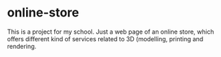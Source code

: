 # online-store
This is a project for my school. Just a web page of an online store, which offers different kind of services related to 3D (modelling, printing and rendering.
